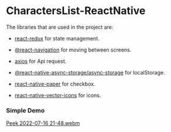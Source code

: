 # CharactersList-ReactNative

The libraries that are used in the project are:

- [react-redux](https://redux.js.org/) for state management.

- [@react-navigation](https://reactnavigation.org/) for moving between screens.

- [axios](https://axios-http.com/) for Api request.

- [@react-native-async-storage/async-storage](https://react-native-async-storage.github.io/async-storage/docs/install/) for localStorage.

- [react-native-paper](https://callstack.github.io/react-native-paper/index.html) for checkbox.

- [react-native-vector-icons](https://github.com/oblador/react-native-vector-icons) for icons.

### Simple Demo

[Peek 2022-07-16 21-48.webm](https://user-images.githubusercontent.com/68125916/179368517-b8a1c42b-b668-452f-8673-cae7f034241c.webm)

